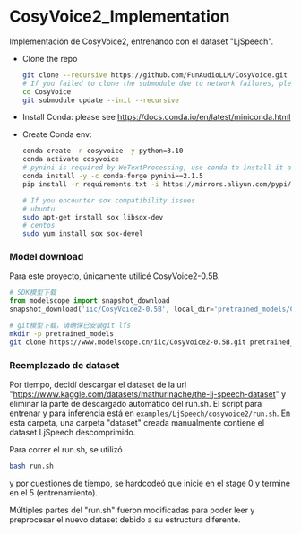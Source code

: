 # CosyVoice2_Implementation
 
Implementación de CosyVoice2, entrenando con el dataset "LjSpeech". 


- Clone the repo
    ``` sh
    git clone --recursive https://github.com/FunAudioLLM/CosyVoice.git
    # If you failed to clone the submodule due to network failures, please run the following command until success
    cd CosyVoice
    git submodule update --init --recursive
    ```
  
- Install Conda: please see https://docs.conda.io/en/latest/miniconda.html
- Create Conda env:

    ``` sh
    conda create -n cosyvoice -y python=3.10
    conda activate cosyvoice
    # pynini is required by WeTextProcessing, use conda to install it as it can be executed on all platforms.
    conda install -y -c conda-forge pynini==2.1.5
    pip install -r requirements.txt -i https://mirrors.aliyun.com/pypi/simple/ --trusted-host=mirrors.aliyun.com
    
    # If you encounter sox compatibility issues
    # ubuntu
    sudo apt-get install sox libsox-dev
    # centos
    sudo yum install sox sox-devel
    ```

### Model download

Para este proyecto, únicamente utilicé CosyVoice2-0.5B.

``` python
# SDK模型下载
from modelscope import snapshot_download
snapshot_download('iic/CosyVoice2-0.5B', local_dir='pretrained_models/CosyVoice2-0.5B')
```

``` sh
# git模型下载，请确保已安装git lfs
mkdir -p pretrained_models
git clone https://www.modelscope.cn/iic/CosyVoice2-0.5B.git pretrained_models/CosyVoice2-0.5B
```

### Reemplazado de dataset

Por tiempo, decidí descargar el dataset de la url "https://www.kaggle.com/datasets/mathurinache/the-lj-speech-dataset" y eliminar la parte de descargado automático del run.sh. 
El script para entrenar y para inferencia está en `examples/LjSpeech/cosyvoice2/run.sh`. En esta carpeta, una carpeta "dataset" creada manualmente contiene el dataset LjSpeech descomprimido.

Para correr el run.sh, se utilizó 

``` sh
bash run.sh
```

y por cuestiones de tiempo, se hardcodeó que inicie en el stage 0 y termine en el 5 (entrenamiento).

Múltiples partes del "run.sh" fueron modificadas para poder leer y preprocesar el nuevo dataset debido a su estructura diferente. 
